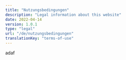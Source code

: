 ```yaml
---
title: "Nutzungsbedingungen"
description: "Legal information about this website"
date: 2022-04-14
version: 1.0.1
type: "legal"
url: "/de/nutzungsbedingungen"
translationKey: "terms-of-use"
---
```


adaf